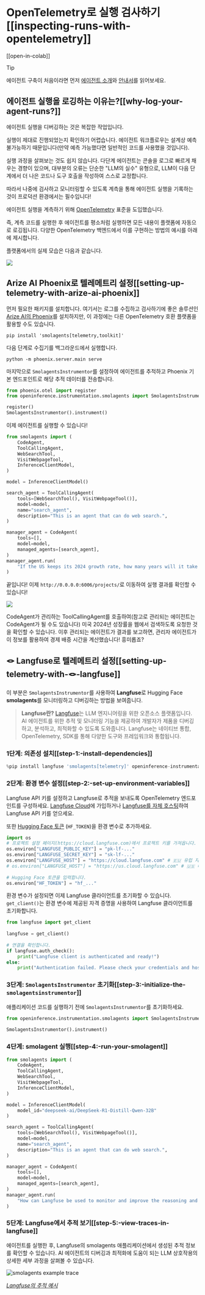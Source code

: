 # OpenTelemetry로 실행 검사하기[[inspecting-runs-with-opentelemetry]]

[[open-in-colab]]

> [!TIP]
> 에이전트 구축이 처음이라면 먼저 [에이전트 소개](../conceptual_guides/intro_agents)와 [안내서](../guided_tour)를 읽어보세요.

## 에이전트 실행을 로깅하는 이유는?[[why-log-your-agent-runs?]]

에이전트 실행을 디버깅하는 것은 복잡한 작업입니다.

실행이 제대로 진행되었는지 확인하기 어렵습니다. 에이전트 워크플로우는 설계상 예측 불가능하기 때문입니다(만약 예측 가능했다면 일반적인 코드를 사용했을 것입니다).

실행 과정을 살펴보는 것도 쉽지 않습니다. 다단계 에이전트는 콘솔을 로그로 빠르게 채우는 경향이 있으며, 대부분의 오류는 단순한 "LLM의 실수" 유형으로, LLM이 다음 단계에서 더 나은 코드나 도구 호출을 작성하여 스스로 교정합니다.

따라서 나중에 검사하고 모니터링할 수 있도록 계측을 통해 에이전트 실행을 기록하는 것이 프로덕션 환경에서는 필수입니다!

에이전트 실행을 계측하기 위해 [OpenTelemetry](https://opentelemetry.io/) 표준을 도입했습니다.

즉, 계측 코드를 실행한 후 에이전트를 평소처럼 실행하면 모든 내용이 플랫폼에 자동으로 로깅됩니다. 다양한 OpenTelemetry 백엔드에서 이를 구현하는 방법의 예시를 아래에 제시합니다.

플랫폼에서의 실제 모습은 다음과 같습니다.

<div class="flex justify-center">
    <img src="https://huggingface.co/datasets/huggingface/documentation-images/resolve/main/smolagents/inspect_run_phoenix.gif"/>
</div>

## Arize AI Phoenix로 텔레메트리 설정[[setting-up-telemetry-with-arize-ai-phoenix]]

먼저 필요한 패키지를 설치합니다. 여기서는 로그를 수집하고 검사하기에 좋은 솔루션인 [Arize AI의 Phoenix](https://github.com/Arize-ai/phoenix)를 설치하지만, 이 과정에는 다른 OpenTelemetry 호환 플랫폼을 활용할 수도 있습니다.

```shell
pip install 'smolagents[telemetry,toolkit]'
```

다음 단계로 수집기를 백그라운드에서 실행합니다.

```shell
python -m phoenix.server.main serve
```

마지막으로 `SmolagentsInstrumentor`를 설정하여 에이전트를 추적하고 Phoenix 기본 엔드포인트로 해당 추적 데이터를 전송합니다.

```python
from phoenix.otel import register
from openinference.instrumentation.smolagents import SmolagentsInstrumentor

register()
SmolagentsInstrumentor().instrument()
```
이제 에이전트를 실행할 수 있습니다!

```py
from smolagents import (
    CodeAgent,
    ToolCallingAgent,
    WebSearchTool,
    VisitWebpageTool,
    InferenceClientModel,
)

model = InferenceClientModel()

search_agent = ToolCallingAgent(
    tools=[WebSearchTool(), VisitWebpageTool()],
    model=model,
    name="search_agent",
    description="This is an agent that can do web search.",
)

manager_agent = CodeAgent(
    tools=[],
    model=model,
    managed_agents=[search_agent],
)
manager_agent.run(
    "If the US keeps its 2024 growth rate, how many years will it take for the GDP to double?"
)
```
끝입니다!
이제 `http://0.0.0.0:6006/projects/`로 이동하여 실행 결과를 확인할 수 있습니다!

<img src="https://huggingface.co/datasets/huggingface/documentation-images/resolve/main/smolagents/inspect_run_phoenix.png">

CodeAgent가 관리하는 ToolCallingAgent를 호출하여(참고로 관리되는 에이전트는 CodeAgent가 될 수도 있습니다) 미국 2024년 성장률을 웹에서 검색하도록 요청한 것을 확인할 수 있습니다. 이후 관리되는 에이전트가 결과를 보고하면, 관리자 에이전트가 이 정보를 활용하여 경제 배증 시간을 계산했습니다! 흥미롭죠?

## 🪢 Langfuse로 텔레메트리 설정[[setting-up-telemetry-with-🪢-langfuse]]

이 부분은 `SmolagentsInstrumentor`를 사용하여 **Langfuse**로 Hugging Face **smolagents**를 모니터링하고 디버깅하는 방법을 보여줍니다.

> **Langfuse란?** [Langfuse](https://langfuse.com)는 LLM 엔지니어링을 위한 오픈소스 플랫폼입니다. AI 에이전트를 위한 추적 및 모니터링 기능을 제공하여 개발자가 제품을 디버깅하고, 분석하고, 최적화할 수 있도록 도와줍니다. Langfuse는 네이티브 통합, OpenTelemetry, SDK를 통해 다양한 도구와 프레임워크와 통합됩니다.

### 1단계: 의존성 설치[[step-1:-install-dependencies]]

```python
%pip install langfuse 'smolagents[telemetry]' openinference-instrumentation-smolagents
```

### 2단계: 환경 변수 설정[[step-2:-set-up-environment-variables]]

Langfuse API 키를 설정하고 Langfuse로 추적을 보내도록 OpenTelemetry 엔드포인트를 구성하세요. [Langfuse Cloud](https://cloud.langfuse.com)에 가입하거나 [Langfuse를 자체 호스팅](https://langfuse.com/self-hosting)하여 Langfuse API 키를 얻으세요.

또한 [Hugging Face 토큰](https://huggingface.co/settings/tokens) (`HF_TOKEN`)을 환경 변수로 추가하세요.

```python
import os
# 프로젝트 설정 페이지(https://cloud.langfuse.com)에서 프로젝트 키를 가져옵니다. 
os.environ["LANGFUSE_PUBLIC_KEY"] = "pk-lf-..." 
os.environ["LANGFUSE_SECRET_KEY"] = "sk-lf-..." 
os.environ["LANGFUSE_HOST"] = "https://cloud.langfuse.com" # 🇪🇺 유럽 지역
# os.environ["LANGFUSE_HOST"] = "https://us.cloud.langfuse.com" # 🇺🇸 미국 지역
 
# Hugging Face 토큰을 입력합니다.
os.environ["HF_TOKEN"] = "hf_..."
```

환경 변수가 설정되면 이제 Langfuse 클라이언트를 초기화할 수 있습니다. `get_client()`는 환경 변수에 제공된 자격 증명을 사용하여 Langfuse 클라이언트를 초기화합니다.

```python
from langfuse import get_client
 
langfuse = get_client()
 
# 연결을 확인합니다.
if langfuse.auth_check():
    print("Langfuse client is authenticated and ready!")
else:
    print("Authentication failed. Please check your credentials and host.")
```

### 3단계: `SmolagentsInstrumentor` 초기화[[step-3:-initialize-the-`smolagentsinstrumentor`]]

애플리케이션 코드를 실행하기 전에 `SmolagentsInstrumentor`를 초기화하세요.

```python
from openinference.instrumentation.smolagents import SmolagentsInstrumentor
 
SmolagentsInstrumentor().instrument()
```

### 4단계: smolagent 실행[[step-4:-run-your-smolagent]]

```python
from smolagents import (
    CodeAgent,
    ToolCallingAgent,
    WebSearchTool,
    VisitWebpageTool,
    InferenceClientModel,
)

model = InferenceClientModel(
    model_id="deepseek-ai/DeepSeek-R1-Distill-Qwen-32B"
)

search_agent = ToolCallingAgent(
    tools=[WebSearchTool(), VisitWebpageTool()],
    model=model,
    name="search_agent",
    description="This is an agent that can do web search.",
)

manager_agent = CodeAgent(
    tools=[],
    model=model,
    managed_agents=[search_agent],
)
manager_agent.run(
    "How can Langfuse be used to monitor and improve the reasoning and decision-making of smolagents when they execute multi-step tasks, like dynamically adjusting a recipe based on user feedback or available ingredients?"
)
```

### 5단계: Langfuse에서 추적 보기[[step-5:-view-traces-in-langfuse]]

에이전트를 실행한 후, Langfuse의 smolagents 애플리케이션에서 생성된 추적 정보를 확인할 수 있습니다. AI 에이전트의 디버깅과 최적화에 도움이 되는 LLM 상호작용의 상세한 세부 과정을 살펴볼 수 있습니다.

![smolagents example trace](https://langfuse.com/images/cookbook/integration-smolagents/smolagent_example_trace.png)

_[Langfuse의 추적 예시](https://cloud.langfuse.com/project/cloramnkj0002jz088vzn1ja4/traces/ce5160f9bfd5a6cd63b07d2bfcec6f54?timestamp=2025-02-11T09%3A25%3A45.163Z&display=details)_

